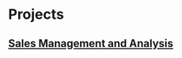 # Projects
## [Sales Management and Analysis](https://github.com/KLemboye/Projects/blob/90da0f8679f0628649a039e5b0cdb9e12c17732c/Sales%20Management%20and%20Analysis.md)
